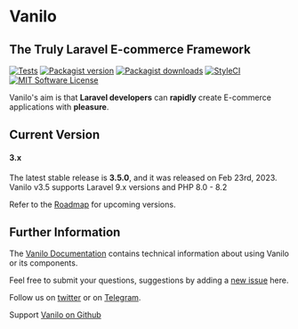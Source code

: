 # Vanilo

## The Truly Laravel E-commerce Framework

[![Tests](https://img.shields.io/github/actions/workflow/status/vanilophp/framework/tests.yml?branch=master&style=flat-square)](https://github.com/vanilophp/framework/actions?query=workflow%3Atests)
[![Packagist version](https://img.shields.io/packagist/v/vanilo/framework.svg?style=flat-square)](https://packagist.org/packages/vanilo/framework)
[![Packagist downloads](https://img.shields.io/packagist/dt/vanilo/framework.svg?style=flat-square)](https://packagist.org/packages/vanilo/framework)
[![StyleCI](https://styleci.io/repos/101036876/shield?branch=master)](https://styleci.io/repos/101036876)
[![MIT Software License](https://img.shields.io/badge/license-MIT-blue.svg?style=flat-square)](LICENSE.md)

Vanilo's aim is that **Laravel developers** can **rapidly** create E-commerce applications with **pleasure**.

## Current Version

#### 3.x

The latest stable release is **3.5.0**, and it was released on Feb 23rd, 2023.
Vanilo v3.5 supports Laravel 9.x versions and PHP 8.0 - 8.2

Refer to the [Roadmap](https://vanilo.io/docs/3.x/roadmap) for upcoming versions.

## Further Information

The [Vanilo Documentation](https://vanilo.io/docs/) contains technical
information about using Vanilo or its components.

Feel free to submit your questions, suggestions by adding a
[new issue](https://github.com/vanilophp/framework/issues/new) here.

Follow us on [twitter](https://twitter.com/vanilo_io) or on [Telegram](https://t.me/vaniloecom).

Support [Vanilo on Github](https://github.com/sponsors/fulopattila122)
